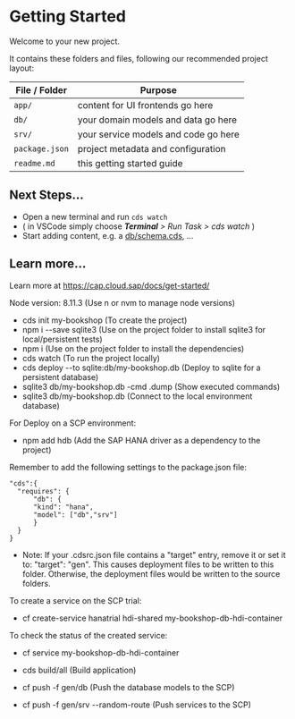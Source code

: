 # Getting Started

Welcome to your new project.

It contains these folders and files, following our recommended project layout:

File / Folder | Purpose
---------|----------
`app/` | content for UI frontends go here
`db/` | your domain models and data go here
`srv/` | your service models and code go here
`package.json` | project metadata and configuration
`readme.md` | this getting started guide


## Next Steps...

- Open a new terminal and run  `cds watch`
- ( in VSCode simply choose _**Terminal** > Run Task > cds watch_ )
- Start adding content, e.g. a [db/schema.cds](db/schema.cds), ...


## Learn more...

Learn more at https://cap.cloud.sap/docs/get-started/

Node version: 8.11.3 (Use n or nvm to manage node versions)
- cds init my-bookshop (To create the project)
- npm i --save sqlite3 (Use on the project folder to install sqlite3 for local/persistent tests)
- npm i (Use on the project folder to install the dependencies)
- cds watch (To run the project locally)
- cds deploy --to sqlite:db/my-bookshop.db (Deploy to sqlite for a persistent database)
- sqlite3 db/my-bookshop.db -cmd .dump (Show executed commands)
- sqlite3 db/my-bookshop.db (Connect to the local environment database)

For Deploy on a SCP environment:
- npm add hdb (Add the SAP HANA driver as a dependency to the project)

Remember to add the following settings to the package.json file:
```
"cds":{
  "requires": {
      "db": {
      "kind": "hana",
      "model": ["db","srv"]
      }
  }
}
```

- Note: If your .cdsrc.json file contains a "target" entry, remove it or set it to: "target": "gen". This causes deployment files to be written to this folder. Otherwise, the deployment files would be written to the source folders.

To create a service on the SCP trial:
- cf create-service hanatrial hdi-shared my-bookshop-db-hdi-container

To check the status of the created service:
- cf service my-bookshop-db-hdi-container

- cds build/all (Build application)
- cf push -f gen/db (Push the database models to the SCP)
- cf push -f gen/srv --random-route (Push services to the SCP)
